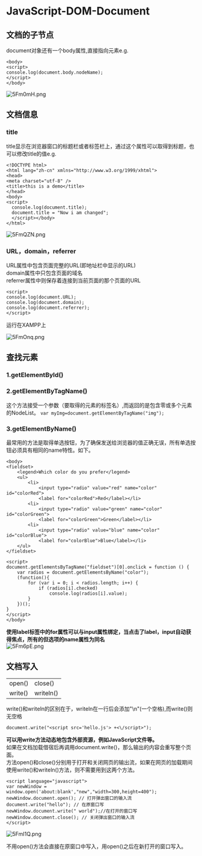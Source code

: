# JavaScript-DOM-Document
## 文档的子节点
document对象还有一个body属性,直接指向<body>元素e.g.

    <body>
    <script>
    console.log(document.body.nodeName);
    </script>
    </body>  
![5Fm0mH.png](https://s1.ax2x.com/2018/09/08/5Fm0mH.png)  
## 文档信息
### title
title显示在浏览器窗口的标题栏或者标签栏上，通过这个属性可以取得到标题，也可以修改title的值e.g.

    <!DOCTYPE html>
    <html lang="zh-cn" xmlns="http://www.w3.org/1999/xhtml">
    <head>
    <meta charset="utf-8" />
    <title>this is a demo</title>
    </head>
    <body>
    <script>
      console.log(document.title);
      document.title = "Now i am changed";
      </script></body>
    </html>
![5FmQZN.png](https://s1.ax2x.com/2018/09/08/5FmQZN.png)  
### URL，domain，referrer
URL属性中包含页面完整的URL(即地址栏中显示的URL)  
domain属性中只包含页面的域名  
referrer属性中则保存着连接到当前页面的那个页面的URL  

    <script>
    console.log(document.URL);
    console.log(document.domain);
    console.log(document.referrer);
    </script>
运行在XAMPP上  

![5FmOnq.png](https://s1.ax2x.com/2018/09/08/5FmOnq.png)   
## 查找元素
### 1.getElementById()
### 2.getElementByTagName()
这个方法接受一个参数（要取得的元素的标签名）,而返回的是包含零或多个元素的NodeList。
`var myImg=document.getElementByTagName("img");`   
### 3.getElementByName()
最常用的方法是取得单选按钮，为了确保发送给浏览器的值正确无误，所有单选按钮必须具有相同的name特性。如下。  

    <body>
    <fieldset>
        <legend>Which color do you prefer</legend>
        <ul>
            <li>
                <input type="radio" value="red" name="color" id="colorRed">
                <label for="colorRed">Red</label></li>
            <li>
                <input type="radio" value="green" name="color" id="colorGreen">
                <label for="colorGreen">Green</label></li>
            <li>
                <input type="radio" value="blue" name="color" id="colorBlue">
                <label for="colorBlue">Blue</label></li>
        </ul>
    </fieldset>

    <script>
    document.getElementsByTagName("fieldset")[0].onclick = function () {
        var radios = document.getElementsByName("color");
        (function(){
            for (var i = 0; i < radios.length; i++) {
                if (radios[i].checked)
                    console.log(radios[i].value);
            }
        })();
    }
    </script>
    </body>
**使用label标签中的for属性可以与input属性绑定，当点击了label，input自动获得焦点，所有的但选项的name属性为同名**  
![5Fm6pE.png](https://s1.ax2x.com/2018/09/08/5Fm6pE.png)  
## 文档写入

<table>
<tr><td>open()</td><td>close()</td></tr>
<tr><td>write()</td><td>writeln()</td></tr>
</table>
write()和writeln的区别在于，writeln在一行后会添加"\n"(一个空格),而write()则无空格  

    document.write("<script src='hello.js'> +<\/script>");
**可以用write方法动态地包含外部资源，例如JavaScript文件等。**  
如果在文档加载借宿后再调用document.write()，那么输出的内容会重写整个页面。  
方法open()和close()分别用于打开和关闭网页的输出流，如果在网页的加载期间使用write()和writeln()方法，则不需要用到这两个方法。  

    <script language="javascript">
    var newWindow = window.open('about:blank',"new","width=300,height=400");
    newWindow.document.open(); // 打开弹出窗口的输入流
    document.write("hello"); // 在原窗口写
    newWindow.document.write(" world");//在打开的窗口写
    newWindow.document.close(); // 关闭弹出窗口的输入流
    </script>
![5FmI1Q.png](https://s1.ax2x.com/2018/09/08/5FmI1Q.png)
 
不用open()方法会直接在原窗口中写入，用open()之后在新打开的窗口写入。
